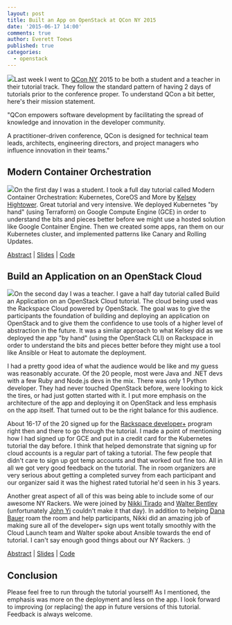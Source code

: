 ```yaml
---
layout: post
title: Built an App on OpenStack at QCon NY 2015
date: '2015-06-17 14:00'
comments: true
author: Everett Toews
published: true
categories:
  - openstack
---
```


<img class="blog-post right" src="{% asset_path 2015-06-17-built-an-app-on-openstack-at-qcon-ny-2015/qcon.png %}"/>Last week I went to [QCon NY](https://qconnewyork.com/) 2015 to be both a student and a teacher in their tutorial track. They follow the standard pattern of having 2 days of tutorials prior to the conference proper. To understand QCon a bit better, here's their mission statement.

"QCon empowers software development by facilitating the spread of knowledge and innovation in the developer community.

A practitioner-driven conference, QCon is designed for technical team leads, architects, engineering directors, and project managers who influence innovation in their teams."

<!-- more -->

## Modern Container Orchestration

<img class="blog-post right" src="{% asset_path 2015-06-17-built-an-app-on-openstack-at-qcon-ny-2015/kubernetes.png %}"/>On the first day I was a student. I took a full day tutorial called Modern Container Orchestration: Kubernetes, CoreOS and More by [Kelsey Hightower](https://twitter.com/kelseyhightower). Great tutorial and very intensive. We deployed Kubernetes "by hand" (using Terraform) on Google Compute Engine (GCE) in order to understand the bits and pieces better before we might use a hosted solution like Google Container Engine. Then we created some apps, ran them on our Kubernetes cluster, and implemented patterns like Canary and Rolling Updates.

[Abstract](https://qconnewyork.com/ny2015/tutorial/modern-container-orchestration-kubernetes-coreos-and-more) | [Slides](http://go-talks.appspot.com/github.com/kelseyhightower/intro-to-kubernetes-tutorial/slides/talk.slide#1) | [Code](https://github.com/kelseyhightower/intro-to-kubernetes-tutorial)

## Build an Application on an OpenStack Cloud

<img class="blog-post right" src="{% asset_path 2015-06-17-built-an-app-on-openstack-at-qcon-ny-2015/openstack.png %}"/>On the second day I was a teacher. I gave a half day tutorial called Build an Application on an OpenStack Cloud tutorial. The cloud being used was the Rackspace Cloud powered by OpenStack. The goal was to give the participants the foundation of building and deploying an application on OpenStack and to give them the confidence to use tools of a higher level of abstraction in the future. It was a similar approach to what Kelsey did as we deployed the app "by hand" (using the OpenStack CLI) on Rackspace in order to understand the bits and pieces better before they might use a tool like Ansible or Heat to automate the deployment.

I had a pretty good idea of what the audience would be like and my guess was reasonably accurate. Of the 20 people, most were Java and .NET devs with a few Ruby and Node.js devs in the mix. There was only 1 Python developer. They had never touched OpenStack before, were looking to kick the tires, or had just gotten started with it. I put more emphasis on the architecture of the app and deploying it on OpenStack and less emphasis on the app itself. That turned out to be the right balance for this audience.

About 16-17 of the 20 signed up for the [Rackspace developer+](https://developer.rackspace.com/signup/) program right then and there to go through the tutorial. I made a point of mentioning how I had signed up for GCE and put in a credit card for the Kubernetes tutorial the day before. I think that helped demonstrate that signing up for cloud accounts is a regular part of taking a tutorial. The few people that didn't care to sign up got temp accounts and that worked out fine too. All in all we got very good feedback on the tutorial. The in room organizers are very serious about getting a completed survey from each participant and our organizer said it was the highest rated tutorial he'd seen in his 3 years.

Another great aspect of all of this was being able to include some of our awesome NY Rackers. We were joined by [Nikki Tirado](https://twitter.com/nikkitirado) and [Walter Bentley](https://twitter.com/djstayflypro) (unfortunately [John Yi](https://twitter.com/jyidiego) couldn't make it that day). In addition to helping [Dana Bauer](https://twitter.com/geography76) roam the room and help participants, Nikki did an amazing job of making sure all of the developer+ sign ups went totally smoothly with the Cloud Launch team and Walter spoke about Ansible towards the end of tutorial. I can't say enough good things about our NY Rackers. :)

[Abstract](https://qconnewyork.com/ny2015/tutorial/build-application-openstack-cloud) | [Slides](http://everett-toews.github.io/app-on-openstack/presentation/) | [Code](https://github.com/everett-toews/app-on-openstack)

## Conclusion

Please feel free to run through the tutorial yourself! As I mentioned, the emphasis was more on the deployment and less on the app. I look forward to improving (or replacing) the app in future versions of this tutorial. Feedback is always welcome.
